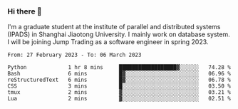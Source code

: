 ### Hi there 👋

I'm a graduate student at the institute of parallel and distributed systems (IPADS) in Shanghai Jiaotong University. I mainly work on database system. I will be joining Jump Trading as a software engineer in spring 2023.

<!--START_SECTION:waka-->

```text
From: 27 February 2023 - To: 06 March 2023

Python             1 hr 8 mins     ██████████████████▓░░░░░░   74.28 %
Bash               6 mins          █▓░░░░░░░░░░░░░░░░░░░░░░░   06.96 %
reStructuredText   6 mins          █▓░░░░░░░░░░░░░░░░░░░░░░░   06.78 %
CSS                3 mins          █░░░░░░░░░░░░░░░░░░░░░░░░   03.50 %
tmux               2 mins          ▓░░░░░░░░░░░░░░░░░░░░░░░░   03.21 %
Lua                2 mins          ▓░░░░░░░░░░░░░░░░░░░░░░░░   02.51 %
```

<!--END_SECTION:waka-->

<!--
**yqmmm/yqmmm** is a ✨ _special_ ✨ repository because its `README.md` (this file) appears on your GitHub profile.

Here are some ideas to get you started:

- 🔭 I’m currently working on ...
- 🌱 I’m currently learning ...
- 👯 I’m looking to collaborate on ...
- 🤔 I’m looking for help with ...
- 💬 Ask me about ...
- 📫 How to reach me: ...
- 😄 Pronouns: ...
- ⚡ Fun fact: ...
-->
